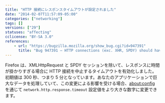 ```yaml
---
title: "HTTP 接続にレスポンスタイムアウトが設定されました"
date: "2014-02-07T11:57:09-05:00"
categories: ["networking"]
tags: []
versions: ["29"]
statuses: "affecting"
cclicense: "BY-SA 3.0"
references:
    - url: "https://bugzilla.mozilla.org/show_bug.cgi?id=947391"
      title: "Bug 947391 – HTTP connections (exc. XHR, SPDY) should have a response timeout"
---
```

Firefox は、XMLHttpRequest と SPDY セッションを除いて、レスポンスに時間が掛かりすぎる場合に HTTP 接続を中止するタイムアウトを有効化しました。初期値は 300 秒、つまり 5 分となっています。あなたのアプリケーションで巨大なデータを処理していて、この変更による影響を受ける場合、[about:config](http://kb.mozillazine.org/About:config) を通じて `network.http.response.timeout` 設定値をより大きな数字に変更できます。

